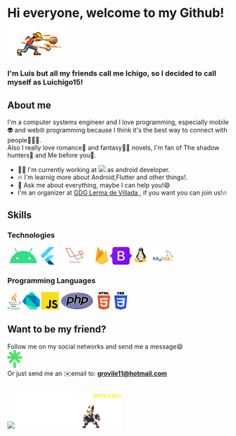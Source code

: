 # Hi everyone, welcome to my Github! <img src="/luffy.gif" alt="luffy" height="80">
### I'm Luis but all my friends call me Ichigo, so I decided to call myself as Luichigo15!

## About me
I'm a computer systems engineer and I love programming, especially mobile👽 and web🌐 programming because I think it's the best way to connect with people🧑‍🤝‍🧑.
<br>
Also I really love romance💙 and fantasy🧙‍♂️ novels, I'm fan of The shadow hunters🌠 and Me before you💌.
- 👨‍💼 I'm currently working at <img src="https://satoritech.com.mx/img/web/new/Logotipo/logo-Satoritech-2022.svg" height="30"> as android developer.
- 🔥 I'm learnig more about Android,Flutter and other things!.
- 💬 Ask me about everything, maybe I can help you!😄
- I'm an organizer at <a href="https://gdg.community.dev/gdg-lerma-de-villada/">GDG Lerma de Villada </a>, if you want you can join us!🔥

## Skills

### Technologies
[<img src="/android.png" height="40">](https://developer.android.com/)
[<img src="/flutter.svg" height="40">](https://flutter.dev/)
[<img src="/laravel.png" height="40">](https://laravel.com/)
[<img src="/firebase.png" height="40">](https://firebase.google.com/)
[<img src="/bootstrap.png" height="40">](https://getbootstrap.com/)
[<img src="/linux.svg" height="40">](https://www.linux.org/)
[<img src="/mysql.png" height="40">](https://www.mysql.com/)

### Programming Languages
[<img src="/java.svg" height="40">](https://www.java.com/es/)
[<img src="/dart.svg" height="40">](https://dart.dev/)
[<img src="/js.png" height="40">](https://developer.mozilla.org/es/docs/Web/JavaScript)
[<img src="/php.png" height="40">](https://www.php.net/)
[<img src="/html.png" height="40">](https://www.w3.org/html/)
[<img src="/css.png" height="40">](https://www.w3schools.com/css/)
<br>

## Want to be my friend?
Follow me on my social networks and send me a message😄
<br>
[<img src="/linktree-logo-icon.png" height="40">](https://linktr.ee/Luichigo15)
<br>
Or just send me an ✉️email to: <a href="grovile11@hotmail.com?subject=Quiero%20ser%20%tu%20amigo"><b>grovile11@hotmail.com</b></a>

<br>
<img src="https://gpvc.arturio.dev/Luichigo15"> <img src="/bakugo.gif" alt="bakugo" height="80">
